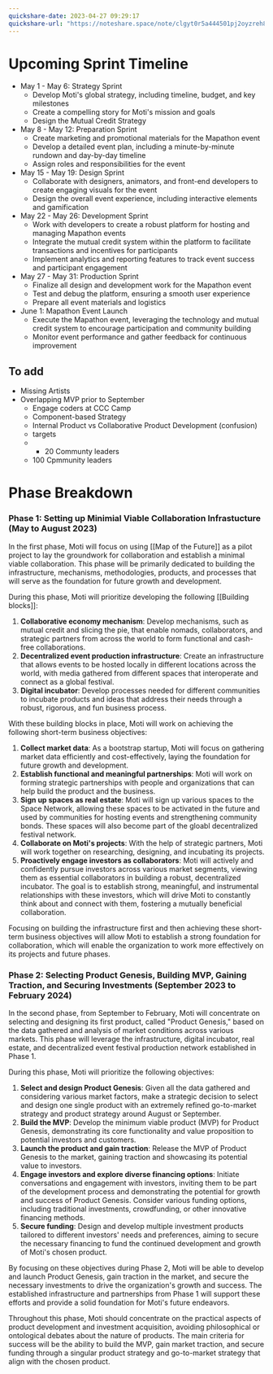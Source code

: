 ```yaml
---
quickshare-date: 2023-04-27 09:29:17
quickshare-url: "https://noteshare.space/note/clgyt0r5a444501pj2oyzreh8#PULmCYN0+xgxN6FUIrfz40J2M+3Q+0FHjZlMEiKyX+o"
---
```

# Upcoming Sprint Timeline
- May 1 - May 6: Strategy Sprint
  - Develop Moti's global strategy, including timeline, budget, and key milestones
  - Create a compelling story for Moti's mission and goals
  - Design the Mutual Credit Strategy
- May 8 - May 12: Preparation Sprint
  - Create marketing and promotional materials for the Mapathon event
  - Develop a detailed event plan, including a minute-by-minute rundown and day-by-day timeline
  - Assign roles and responsibilities for the event
- May 15 - May 19: Design Sprint
  - Collaborate with designers, animators, and front-end developers to create engaging visuals for the event
  - Design the overall event experience, including interactive elements and gamification
- May 22 - May 26: Development Sprint
  - Work with developers to create a robust platform for hosting and managing Mapathon events
  - Integrate the mutual credit system within the platform to facilitate transactions and incentives for participants
  - Implement analytics and reporting features to track event success and participant engagement
- May 27 - May 31: Production Sprint
  - Finalize all design and development work for the Mapathon event
  - Test and debug the platform, ensuring a smooth user experience
  - Prepare all event materials and logistics
- June 1: Mapathon Event Launch
  - Execute the Mapathon event, leveraging the technology and mutual credit system to encourage participation and community building
  - Monitor event performance and gather feedback for continuous improvement
  
## To add
- Missing Artists
- Overlapping MVP prior to September
	- Engage coders at CCC Camp
	- Component-based Strategy
	- Internal Product vs Collaborative Product Development (confusion)
	- targets
	- - 20 Communty leaders
	- 100 Cpmmunity leaders

# Phase Breakdown

### Phase 1: Setting up Minimial Viable Collaboration Infrastucture (May to August 2023)

In the first phase, Moti will focus on using [[Map of the Future]] as a pilot project to lay the groundwork for collaboration and establish a minimal viable collaboration. This phase will be primarily dedicated to building the infrastructure, mechanisms, methodologies, products, and processes that will serve as the foundation for future growth and development.

During this phase, Moti will prioritize developing the following [[Building blocks]]:
1.  **Collaborative economy mechanism**: Develop mechanisms, such as mutual credit and slicing the pie, that enable nomads, collaborators, and strategic partners from across the world to form functional and cash-free collaborations.
2.  **Decentralized event production infrastructure**: Create an infrastructure that allows events to be hosted locally in different locations across the world, with media gathered from different spaces that interoperate and connect as a global festival.
3.  **Digital incubator**: Develop processes needed for different communities to incubate products and ideas that address their needs through a robust, rigorous, and fun business process.

With these building blocks in place, Moti will work on achieving the following short-term business objectives:

1.  **Collect market data**: As a bootstrap startup, Moti will focus on gathering market data efficiently and cost-effectively, laying the foundation for future growth and development.
2.  **Establish functional and meaningful partnerships**: Moti will work on forming strategic partnerships with people and organizations that can help build the product and the business.
3.  **Sign up spaces as real estate**: Moti will sign up various spaces to the Space Network, allowing these spaces to be activated in the future and used by communities for hosting events and strengthening community bonds. These spaces will also become part of the gloabl decentralized festival network.
4.  **Collaborate on Moti's projects**: With the help of strategic partners, Moti will work together on researching, designing, and incubating its projects.
5. **Proactively engage investors as collaborators**: Moti will actively and confidently pursue investors across various market segments, viewing them as essential collaborators in building a robust, decentralized incubator. The goal is to establish strong, meaningful, and instrumental relationships with these investors, which will drive Moti to constantly think about and connect with them, fostering a mutually beneficial collaboration.

Focusing on building the infrastructure first and then achieving these short-term business objectives will allow Moti to establish a strong foundation for collaboration, which will enable the organization to work more effectively on its projects and future phases.

### Phase 2: Selecting Product Genesis, Building MVP, Gaining Traction, and Securing Investments (September 2023 to February 2024)

In the second phase, from September to February, Moti will concentrate on selecting and designing its first product, called "Product Genesis," based on the data gathered and analysis of market conditions across various markets. This phase will leverage the infrastructure, digital incubator, real estate, and decentralized event festival production network established in Phase 1.

During this phase, Moti will prioritize the following objectives:

1.  **Select and design Product Genesis**: Given all the data gathered and considering various market factors, make a strategic decision to select and design one single product with an extremely refined go-to-market strategy and product strategy around August or September.
2.  **Build the MVP**: Develop the minimum viable product (MVP) for Product Genesis, demonstrating its core functionality and value proposition to potential investors and customers.
3.  **Launch the product and gain traction**: Release the MVP of Product Genesis to the market, gaining traction and showcasing its potential value to investors.
4.  **Engage investors and explore diverse financing options**: Initiate conversations and engagement with investors, inviting them to be part of the development process and demonstrating the potential for growth and success of Product Genesis. Consider various funding options, including traditional investments, crowdfunding, or other innovative financing methods.
5.  **Secure funding**: Design and develop multiple investment products tailored to different investors' needs and preferences, aiming to secure the necessary financing to fund the continued development and growth of Moti's chosen product.

By focusing on these objectives during Phase 2, Moti will be able to develop and launch Product Genesis, gain traction in the market, and secure the necessary investments to drive the organization's growth and success. The established infrastructure and partnerships from Phase 1 will support these efforts and provide a solid foundation for Moti's future endeavors.

Throughout this phase, Moti should concentrate on the practical aspects of product development and investment acquisition, avoiding philosophical or ontological debates about the nature of products. The main criteria for success will be the ability to build the MVP, gain market traction, and secure funding through a singular product strategy and go-to-market strategy that align with the chosen product.